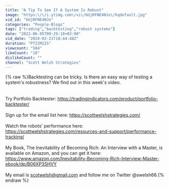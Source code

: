 ```yaml
---
title: "A Tip To See If A System Is Robust"
image: "https:\/\/i.ytimg.com\/vi\/bUjRFNE4NJo\/hqdefault.jpg"
vid_id: "bUjRFNE4NJo"
categories: "People-Blogs"
tags: ["trading","backtesting","robust systems"]
date: "2022-06-05T09:29:18+03:00"
vid_date: "2019-02-21T18:44:48Z"
duration: "PT22M22S"
viewcount: "584"
likeCount: "18"
dislikeCount: ""
channel: "Scott Welsh Strategies"
---
```

{% raw %}Backtesting can be tricky. Is there an easy way of testing a system's robustness? We find out in this week's video.<br /><br /><br />Try Portfolio Backtester: <a rel="nofollow" target="blank" href="https://tradingindicators.com/product/portfolio-backtester/">https://tradingindicators.com/product/portfolio-backtester/</a><br /><br />Sign up for the email list here: <a rel="nofollow" target="blank" href="https://scottwelshstrategies.com/">https://scottwelshstrategies.com/</a><br /><br />Watch the robots' performance here: <a rel="nofollow" target="blank" href="https://scottwelshstrategies.com/resources-and-support/performance-tracking/">https://scottwelshstrategies.com/resources-and-support/performance-tracking/</a><br /><br />My Book, The Inevitability of Becoming Rich: An Interview with a Master, is available on Amazon, and you can get it here: <a rel="nofollow" target="blank" href="https://www.amazon.com/Inevitability-Becoming-Rich-Interview-Master-ebook/dp/B06XP3SHVY">https://www.amazon.com/Inevitability-Becoming-Rich-Interview-Master-ebook/dp/B06XP3SHVY</a><br /><br />My email is scotwelsh@gmail.com and follow me on Twitter @swelsh66.{% endraw %}
